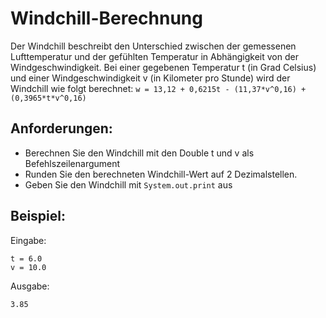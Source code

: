 # Windchill-Berechnung


Der Windchill beschreibt den Unterschied zwischen der gemessenen Lufttemperatur und
der gefühlten Temperatur in Abhängigkeit von der Windgeschwindigkeit.
Bei einer gegebenen Temperatur t (in Grad Celsius) und einer Windgeschwindigkeit v (in
Kilometer pro Stunde) wird der Windchill wie folgt berechnet:
`w = 13,12 + 0,6215t - (11,37*v^0,16) + (0,3965*t*v^0,16)`



## Anforderungen:

- Berechnen Sie den Windchill mit den Double t und v als Befehlszeilenargument
- Runden Sie den berechneten Windchill-Wert auf 2 Dezimalstellen.
- Geben Sie den Windchill mit `System.out.print` aus

## Beispiel:

Eingabe:
```
t = 6.0
v = 10.0
```

Ausgabe:
```
3.85
```

